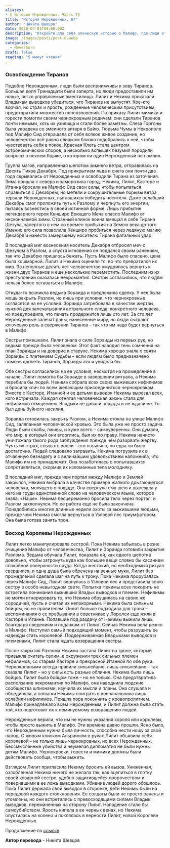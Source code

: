 ```yaml
---
aliases: 
- ⟪ История Нерожденных. Часть 7⟫
title: "История Нерожденных. №7"
author: "Никита Шевцов"
date: 2020-04-01T09:00:00Z
description: "Откройте для себя эпическую историю о Малифо, где люди ответили на зов Тиранов, а Лилит и Некима приказали своим родственникам оставаться взаперти. Когда зашептал зимний ветер, группа магов отправилась спасать Тирана Шезуула из его ледяной тюрьмы. Но легендарному герою Кенширо Голосующему Мечу понадобился странный клинок, содержащий силу Шезуула, чтобы победить замороженного носителя Тирана и спасти Малифо от вечной зимы."
image: /images/posts/post-0.webp
categories:
  - Neverborn
draft: false
reading: "5 минут чтения"
---
```


### Освобождение Тиранов

Подобно Нерожденным, люди были восприимчивы к зову Тиранов. Большая доля Тринадцати были заперта, но люди предоставили им новые, легко управляемые вместилища. Лилит и Некима приказали Владыкам выводков убедиться, что Тиранов не выпустят. Кое-кто ворчал, но страх и ярость, рожденные человеческим присутствием, предотвратили множество поползновений. По приказу Лилит мимики и горести помогли своим чернокровным родичам: они сделали Тиранов почти немыми, хоть их узилища и стали более заметны. Слеза Горгоны была украдена со змеиного алтаря в Байю. Тюрьма Чумы в Некрополе под Малифо Сид отвращала от себя всякое живое создание, но человечество всё равно слишком близко подобрались к ней, чтобы чувствовать себя в покое. Красная Клеть стала центром астрономических споров, а несколько вспышек безумия породили вопросы о некоем Ящике, о котором ни один Нерожденный не помнил.

Группа магов, направленная шепотом зимнего ветра, отправилась на Десять Пиков Декабря. Под прикрытием льда и снега они почти два года скрывались от Нерожденных и освободили Тирана из заточения. Зима пришла с севера и заморозила город. Некима, Лилит, Касторе и Итанна бросили на Малифо Сид свои силы, чтобы попытаться справиться с Декабрем, но метели и сокрушительные порывы ветра терзали Нерожденных, пытавшихся победить носителя. Даже ослабший Декабрь смог проложить путь к Разлому и черпнуть его энергии, пытаясь вознестись в своей истинной форме. Лишь прибытие легендарного героя Кенширо Воющего Меча спасло Малифо от нескончаемой зимы. Странный клинок воина вмещал в себе Тирана Шезула, запертого в нем со времен прибытия на Землю века до того. Именно его сила позволила Кенширо пробиться через ледяную магию Декабря и нанести замерзшему носителю Тирана фатальный удар.

В последний миг вознесения носитель Декабря отбросил меч с Шезулом в Разлом, а спустя мгновения он поддался своим ранениям, так что Декабрю пришлось бежать. Пусть Малифо было спасено, цена была кошмарной. Лилит и Некима оценило то, во что превратился их мир. За неполные десять лет человечество умудрилось вернуть к жизни двух Тиранов и еще нескольких переместить. Последним из их преступлений оказалась некромантия. Сестры согласились, что людям нельзя более оставаться в Малифо.

Откуда-то возникла ведьма Зораида и предложила сделку. У нее была мощь закрыть Разлом, но лишь при условии, что чернокровные согласятся на ее условия. Зораида затребовала в качестве жертвы, нужной для запечатывания астрального следа, конкретного человека, но предупредила, что печать продержится лишь сто лет. За сто лет Нерожденные залечат раны, нанесенные миру, но люди сыграют ключевую роль в свержении Тиранов – так что им надо будет вернуться в Малифо.

Сестры помешкали. Лилит знала о силе Зораиды из первых рук, но ведьма прежде была человеком. Этот факт наводил тень сомнения на план Зораиды и на доверие к старухе. Некима хорошо знала о связи Зораиды с плетением Судьбы – если людям было предназначено помочь одолеть Тиранов, Зораиды это и увидела бы.

Обе сестры согласились на ее условия, несмотря на промедление в начале. Лилит помогла бы Зораиде в завершении ритуала, а Некима перебила бы людей. Некима собрала всех своих выживших нефилимов и бросила клич по всем желающим присоединиться чернокровкам. Вместе с Касторе, Итанной и ее детьми выводок Некимы вырезал всех, кого встречала. Каждая отнятая человеческая жизнь стала для нефилимов отмщением. Владыки не давали пощады и не ждали ее. То был день буйного насилия.

Зораида готовилась закрыть Разлом, а Некима стояла на улице Малифо Сид, заляпанная человеческой кровью. Это была уже не просто задача. Люди были слабы, лживы, и хуже всего – самоуверенны. Они думали, что мир, в который они вторглись, был их по праву. Некима начисто уничтожала такого рода заблуждения прежде чем разорвать жертву. Чуять их страх, слышать вопли – это опьяняло, но едва ли было достаточно. Людей следовало затравить. Некима погрузила их в отчаянную безнадегу и с величайшим удовольствием напомнила, что Малифо им не принадлежит. Она позаботилась о попытавшихся сопротивляться, скормив их изломанные тела молодняку.

В последний миг, прежде чем портал между Малифо и Землей закрылся, Некима выбрала в качестве примера жалкого дрыгающегося человечка, молящего о пощаде. Она свернула ему шею и вырезала у него на груди единственной слово на человеческом языке, которое знала: «Наше». Некима бесцеремонно бросила тело через портал, и Разлом захлопнулся. Но ее работа еще не была закончена. Понадобились многие длинные недели охоты за выжившими людьми, прежде чем Некима смогла вернуться в Узловой лес триумфатором. Она была готова занять трон.

### Восход Королевы Нерожденных

Лилит легко манипулировала сестрой. Пока Некима забылась в резне очищения Малифо от человечества, Лилит и Зораида готовили закрытие Разлома. Ведьма обучала Лилит, показала ей, как одного шепотка довольно, чтобы затронуть куда как большие вещи словно бы касанием спокойной поверхности пруда. Когда жестокий, но необходимый ритуал свершился, и одна душа была обречена на вечные муки, Лилит без промедлений сделала шаг на путь к трону. Пока Некима прорубалась через Малифо Сид, Лилит вернулась в Узловой лес и представила свою сестру в особо невыгодном свете. Попытка Некимы всех покорить не встретила понимания выживших Владык выводков и племен. Нефилимы не могли игнорировать то, что Некима обрушилась на своих же сородичей, пусть и считая их непокорными. Некима была сильным бойцом, но не правителем. Лилит больше подходила для трона – воспоминания о ее пребывании в советниках у Лорелеи еще жили в Касторе и Итанне. Попавшие под раздачу от Некимы выжили лишь благодаря сведениям и подачкам от Лилит. Сейчас Некима вела резню в Малифо. Наступил самый подходящий момент, чтобы разрушить ее надежды стать королевой. Поддерживаемая Владыками выводков и племенами, Лилит стала ждать возвращения сестры.

После закрытия Разлома Некима застала Лилит на троне, который привыкла считать своим, в окружении трех сильных племен нефилимов, со старым Касторе и прекрасной Итанной по обе руки. Чернокровными всегда правили сильнейшие, лишь сильнейшие – так сказала Лилит – но у силы есть разные обличия. Некима была лишь бойцов. Лилит была бойцом тоже – но не только. Она предотвратила расползание некромантии по Малифо, она наводнила людские сообщества шпионами, изучила их мысли и планы. Она слушала и объединяла, а попытки Некимы поиграть в военачальника лишь ослабили нефилимов. Пришла пора покончить с кровопролитием. Малифо принадлежало всем Нерожденным, и Лилит должна была стать той, кто подготовит их к неминуемому возвращению людей.

Нерожденные верили, что им не нужны указания короля или королевы, чтобы просто выжить в Малифо. Эти времена давно прошли. Ясно было, что Нерожденным нужна была личность, способна нести ношу за свой народ. С живым клинком Альраином в руках Лилит объявила себя королевой – не только лишь чернокровных, но всех Нерожденных. Бессмысленные убийства и неумелая дипломатия не были нужны детям Малифо. Чернокровки, горести и мимики должны были действовать сообща, чтобы выжить.

Взглядом Лилит пригласила Некиму бросить ей вызов. Униженная, озлобленная Некима ничего не желала так, как вцепиться в глотку своей коварной сестре, удобно защитившейся пророчеством и поверившими в ее ложь выводками. Убиение людей дорого обошлось. Пока Лилит держала свой выводок в сторонке, дети Некимы были на передовой каждого столкновения. Ее солдаты были не просто ранены и утомлены, но они встретились с превосходящими силами Владык выводков, переманенных на сторону Лилит. Нападение стало бы самоубийством. Ярость кипела в ее черных венах, но Некима опустилась на колено и поклялась в верности Лилит, новой Королеве Нерожденных.


Продолжение по [ссылке](http://malifaux.vercel.app/posts/post-109).


**Автор перевода** - Никита Шевцов